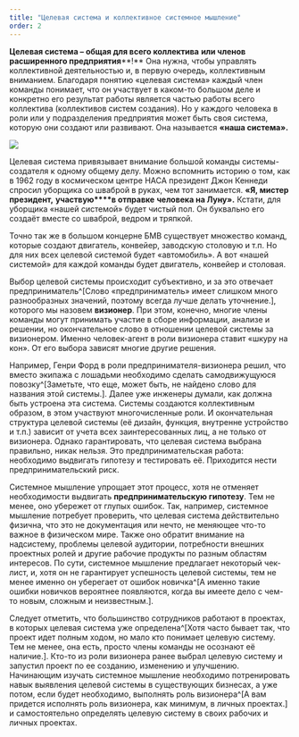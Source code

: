 ```yaml
---
title: "Целевая система и коллективное системное мышление"
order: 2
---
```




**Целевая система – общая для всего коллектива** **или членов расширенного предприятия****!** Она нужна, чтобы управлять коллективной деятельностью и, в первую очередь, коллективным вниманием. Благодаря понятию «целевая система» каждый член команды понимает, что он участвует в каком-то большом деле и конкретно его результат работы является частью работы всего коллектива (коллективов систем создания). Но у каждого человека в роли или у подразделения предприятия может быть своя система, которую они создают или развивают. Она называется **«наша система».**


![](/text/Introduction-to-SThinking/2024-11-23T2158/3800/10.png)


Целевая система привязывает внимание большой команды системы-создателя к одному общему делу. Можно вспомнить историю о том, как в 1962 году в космическом центре НАСА президент Джон Кеннеди спросил уборщика со шваброй в руках, чем тот занимается. **«Я, мистер президент,** **участвую****в отправке** **человека на Луну».** Кстати, для уборщика «нашей системой» будет чистый пол. Он буквально его создаёт вместе со шваброй, ведром и тряпкой.

Точно так же в большом концерне БМВ существует множество команд, которые создают двигатель, конвейер, заводскую столовую и т.п. Но для них всех целевой системой будет «автомобиль». А вот «нашей системой» для каждой команды будет двигатель, конвейер и столовая.

Выбор целевой системы происходит субъективно, и за это отвечает предприниматель^[Слово «предприниматель» имеет слишком много разнообразных значений, поэтому всегда лучше делать уточнение.], которого мы назовем **визионер**. При этом, конечно, многие члены команды могут принимать участие в сборе информации, анализе и решении, но окончательное слово в отношении целевой системы за визионером. Именно человек-агент в роли визионера ставит «шкуру на кон». От его выбора зависят многие другие решения.

Например, Генри Форд в роли предпринимателя-визионера решил, что вместо экипажа с лошадьми необходимо сделать самодвижущуюся повозку^[Заметьте, что еще, может быть, не найдено слово для названия этой системы.]. Далее уже инженеры думали, как должна быть устроена эта система. Системы создаются коллективным образом, в этом участвуют многочисленные роли. И окончательная структура целевой системы (её дизайн, функция, внутренне устройство и т.п.) зависит от учета всех заинтересованных лиц, а не только от визионера. Однако гарантировать, что целевая система выбрана правильно, никак нельзя. Это предпринимательская работа: необходимо выдвигать гипотезу и тестировать её. Приходится нести предпринимательский риск.

Системное мышление упрощает этот процесс, хотя не отменяет необходимости выдвигать **предпринимательскую гипотезу**. Тем не менее, оно убережет от глупых ошибок. Так, например, системное мышление потребует проверить, что целевая система действительно физична, что это не документация или нечто, не меняющее что-то важное в физическом мире. Также оно обратит внимание на надсистему, проблемы целевой аудитории, потребности внешних проектных ролей и другие рабочие продукты по разным областям интересов. По сути, системное мышление предлагает некоторый чек-лист, и, хотя он не гарантирует успешность целевой системы, тем не менее именно он уберегает от ошибок новичка^[А именно такие ошибки новичков вероятнее появляются, когда вы имеете дело с чем-то новым, сложным и неизвестным.].

Следует отметить, что большинство сотрудников работают в проектах, в которых целевая система уже определена^[Хотя часто бывает так, что проект идет полным ходом, но мало кто понимает целевую систему. Тем не менее, она есть, просто члены команды не осознают её наличие.]. Кто-то из роли визионера ранее выбрал целевую систему и запустил проект по ее созданию, изменению и улучшению. Начинающим изучать системное мышление необходимо потренировать навык выявления целевой системы в существующих бизнесах, а уже потом, если будет необходимо, выполнять роль визионера^[А вам придется исполнять роль визионера, как минимум, в личных проектах.] и самостоятельно определять целевую систему в своих рабочих и личных проектах.

